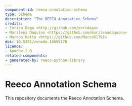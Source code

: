 ```yaml
---
component-id: reeco-annotation-schema
type: Schema
description: "The REECO Annotation Schema"
credits:
- Enrico Daga <http://github.com/enridaga>
- Marilena Daquino <https://github.com/marilenadaquino>
- Marcoo Ratta <https://github.com/MarcoR1791>
doi: 10.5281/zenodo.10655170
licence:
- Apache-2.0
related-components:
- generated-by: reeco-python-library
---
```

# Reeco Annotation Schema

This repository documents the Reeco Annotation Schema. 

